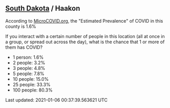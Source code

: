 
## [South Dakota](/united-states/south-dakota) / Haakon

According to [MicroCOVID.org](http://microcovid.org),
the "Estimated Prevalence" of COVID in this county is 1.6%

If you interact with a certain number of people in this location
(all at once in a group, or spread out across the day), what is the chance that
1 or more of them has COVID?

- 1 person: 1.6%
- 2 people: 3.2%
- 3 people: 4.8%
- 5 people: 7.8%
- 10 people: 15.0%
- 25 people: 33.3%
- 100 people: 80.3%

Last updated: 2021-01-06 00:37:39.563621 UTC
